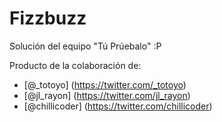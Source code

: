 Fizzbuzz
========

Solución del equipo "Tú Prúebalo" :P

Producto de la colaboración de:

* [@_totoyo] (https://twitter.com/_totoyo)
* [@jl\_rayon] (https://twitter.com/jl_rayon)
* [@chillicoder] (https://twitter.com/chillicoder)

